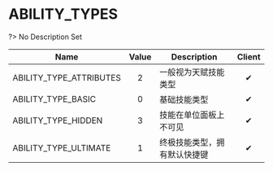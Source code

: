 # ABILITY_TYPES
?> No Description Set

Name|Value|Description|Client
--|:--:|--|:--:
ABILITY_TYPE_ATTRIBUTES|2|一般视为天赋技能类型|✔
ABILITY_TYPE_BASIC|0|基础技能类型|✔
ABILITY_TYPE_HIDDEN|3|技能在单位面板上不可见|✔
ABILITY_TYPE_ULTIMATE|1|终极技能类型，拥有默认快捷键|✔
